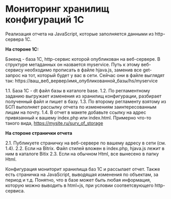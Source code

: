 # Мониторинг хранилищ конфигураций 1С

Реализация отчета на JavaScript, которые заполняется данными из http-сервера 1С. 


**На стороне 1С:**

Бэкенд - база 1С, http-сервис которой опубликован на веб-сервере. В структуре метаданных он назвается myservice. Путь к этому веб-сервису необходимо прописать в файле hjava.js, заменив все get-запрос на тот, который будет у вас в сети. Сейчас они в файле выглядят так: https://ваш_веб_вервер/имя_опубликованной_базы/hs/myservice

1.1. База 1С - dt файл базы в каталоге base. 
1.2. По регламентному заданию выгружает изменения из хранилищ конфигурации, разбирает полученный файл и пишет в базу. 
1.3. По второму регламенту взятому из БСП выполняет рассылку отчета по изменениям заинтересованным лицам на почту. 
1.4. В отчет в макете добавьте ссылку на адрес привязанный к вашему index.php или index.html. Примерно что-то такого вида, https://mysite.ru/surv_of_storage

**На стороне странички отчета**

2.1. Публикуете страничку на веб-сервере по вашему адресу в сети (см. 1.4).
2.2. Если на Bitrix. Файл стилей вложен в index.php, hjava.js лежит в ним в каталоге Bitix
2.3. Если на обычном Html, все вынесено в папку Html. 


Конфигурация мониторит хранилища баз 1С и рассылает отчет. Также есть страничка на JavaScript, выводящая изменения по объектам, за период и т.д. Понятно, что в базе может быть любая информация, которую можно выводить в html+js, при условии соответсвующего http-сервиса.

